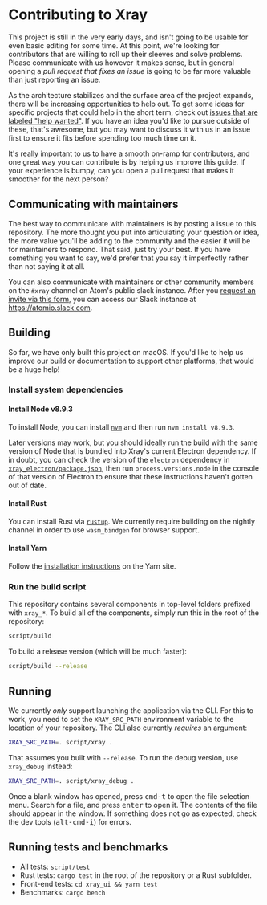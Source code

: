 # Contributing to Xray

This project is still in the very early days, and isn't going to be usable for even basic editing for some time. At this point, we're looking for contributors that are willing to roll up their sleeves and solve problems. Please communicate with us however it makes sense, but in general opening a *pull request that fixes an issue* is going to be far more valuable than just reporting an issue.

As the architecture stabilizes and the surface area of the project expands, there will be increasing opportunities to help out. To get some ideas for specific projects that could help in the short term, check out [issues that are labeled "help wanted"](https://github.com/atom/xray/issues?q=is%3Aopen+is%3Aissue+label%3A%22help+wanted%22). If you have an idea you'd like to pursue outside of these, that's awesome, but you may want to discuss it with us in an issue first to ensure it fits before spending too much time on it.

It's really important to us to have a smooth on-ramp for contributors, and one great way you can contribute is by helping us improve this guide. If your experience is bumpy, can you open a pull request that makes it smoother for the next person?

## Communicating with maintainers

The best way to communicate with maintainers is by posting a issue to this repository. The more thought you put into articulating your question or idea, the more value you'll be adding to the community and the easier it will be for maintainers to respond. That said, just try your best. If you have something you want to say, we'd prefer that you say it imperfectly rather than not saying it at all.

You can also communicate with maintainers or other community members on the `#xray` channel on Atom's public slack instance. After you [request an invite via this form](http://atom-slack.herokuapp.com/), you can access our Slack instance at https://atomio.slack.com.

## Building

So far, we have only built this project on macOS. If you'd like to help us improve our build or documentation to support other platforms, that would be a huge help!

### Install system dependencies

#### Install Node v8.9.3

To install Node, you can install [`nvm`](https://github.com/creationix/nvm) and then run `nvm install v8.9.3`.

Later versions may work, but you should ideally run the build with the same version of Node that is bundled into Xray's current Electron dependency. If in doubt, you can check the version of the `electron` dependency in [`xray_electron/package.json`](https://github.com/atom/xray/blob/master/xray_electron/package.json), then run `process.versions.node` in the console of that version of Electron to ensure that these instructions haven't gotten out of date.

#### Install Rust

You can install Rust via [`rustup`](https://www.rustup.rs/). We currently require building on the nightly channel in order to use `wasm_bindgen` for browser support.

#### Install Yarn

Follow the [installation instructions](https://yarnpkg.com/en/docs/install) on the Yarn site.

### Run the build script

This repository contains several components in top-level folders prefixed with `xray_*`. To build all of the components, simply run this in the root of the repository:

```sh
script/build
```

To build a release version (which will be much faster):

```sh
script/build --release
```

## Running

We currently *only* support launching the application via the CLI. For this to work, you need to set the `XRAY_SRC_PATH` environment variable to the location of your repository. The CLI also currently *requires* an argument:

```sh
XRAY_SRC_PATH=. script/xray .
```

That assumes you built with `--release`. To run the debug version, use `xray_debug` instead:

```sh
XRAY_SRC_PATH=. script/xray_debug .
```

Once a blank window has opened, press <kbd>cmd-t</kbd> to open the file selection menu. Search for a file, and press <kbd>enter</kbd> to open it. The contents of the file should appear in the window. If something does not go as expected, check the dev tools (<kbd>alt-cmd-i</kbd>) for errors.

## Running tests and benchmarks

* All tests: `script/test`
* Rust tests: `cargo test` in the root of the repository or a Rust subfolder.
* Front-end tests: `cd xray_ui && yarn test`
* Benchmarks: `cargo bench`
